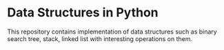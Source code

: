 # Data Structures in Python

This repository contains implementation of data structures such as binary search tree, stack, linked list with interesting operations on them.



